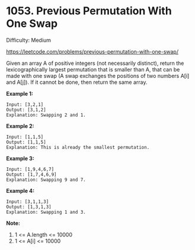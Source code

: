 # 1053. Previous Permutation With One Swap

Difficulty: Medium

https://leetcode.com/problems/previous-permutation-with-one-swap/

Given an array A of positive integers (not necessarily distinct), return the lexicographically largest permutation that is smaller than A, that can be made with one swap (A swap exchanges the positions of two numbers A[i] and A[j]).  If it cannot be done, then return the same array.

**Example 1:**
```
Input: [3,2,1]
Output: [3,1,2]
Explanation: Swapping 2 and 1.
```

**Example 2:**
```
Input: [1,1,5]
Output: [1,1,5]
Explanation: This is already the smallest permutation.
```

**Example 3:**
```
Input: [1,9,4,6,7]
Output: [1,7,4,6,9]
Explanation: Swapping 9 and 7.
```

**Example 4:**
```
Input: [3,1,1,3]
Output: [1,3,1,3]
Explanation: Swapping 1 and 3.
```

**Note:**

1. 1 <= A.length <= 10000
2. 1 <= A[i] <= 10000
